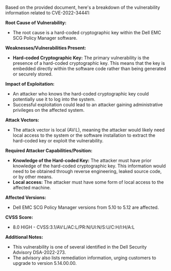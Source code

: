Based on the provided document, here's a breakdown of the vulnerability information related to CVE-2022-34441:

**Root Cause of Vulnerability:**

*   The root cause is a hard-coded cryptographic key within the Dell EMC SCG Policy Manager software.

**Weaknesses/Vulnerabilities Present:**

*   **Hard-coded Cryptographic Key:** The primary vulnerability is the presence of a hard-coded cryptographic key. This means that the key is embedded directly within the software code rather than being generated or securely stored.

**Impact of Exploitation:**

*   An attacker who knows the hard-coded cryptographic key could potentially use it to log into the system.
*   Successful exploitation could lead to an attacker gaining administrative privileges on the affected system.

**Attack Vectors:**

*   The attack vector is local (AV:L), meaning the attacker would likely need local access to the system or the software installation to extract the hard-coded key or exploit the vulnerability.

**Required Attacker Capabilities/Position:**

*   **Knowledge of the Hard-coded Key:** The attacker must have prior knowledge of the hard-coded cryptographic key. This information would need to be obtained through reverse engineering, leaked source code, or by other means.
*   **Local access:** The attacker must have some form of local access to the affected machine.

**Affected Versions:**

*   Dell EMC SCG Policy Manager versions from 5.10 to 5.12 are affected.

**CVSS Score:**
*   8.0 HIGH - CVSS:3.1/AV:L/AC:L/PR:N/UI:N/S:U/C:H/I:H/A:L

**Additional Notes:**

*   This vulnerability is one of several identified in the Dell Security Advisory DSA-2022-273.
*   The advisory also lists remediation information, urging customers to upgrade to version 5.14.00.00.